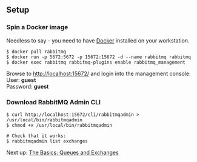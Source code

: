 ## Setup

### Spin a Docker image

Needless to say - you need to have [Docker](https://www.docker.com/products/overview) installed on your workstation.

```
$ docker pull rabbitmq
$ docker run -p 5672:5672 -p 15672:15672 -d --name rabbitmq rabbitmq
$ docker exec rabbitmq rabbitmq-plugins enable rabbitmq_management
```

Browse to [http://localhost:15672/](http://localhost:15672) and login into the management console:  
User: **guest**  
Password: **guest**

### Download RabbitMQ Admin CLI

```
$ curl http://localhost:15672/cli/rabbitmqadmin > /usr/local/bin/rabbitmqadmin
$ chmod +x /usr/local/bin/rabbitmqadmin

# Check that it works:
$ rabbitmqadmin list exchanges 
```

Next up: [The Basics: Queues and Exchanges](basics.md)
